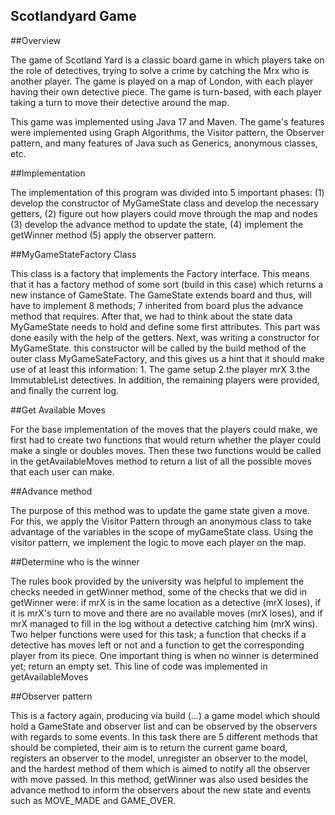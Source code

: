 ## Scotlandyard Game

##Overview

The game of Scotland Yard is a classic board game in which players take on the role of detectives, trying to solve a crime by catching the Mrx who is another player. The game is played on a map of London, with each player having their own detective piece. The game is turn-based, with each player taking a turn to move their detective around the map. 

This game was implemented using Java 17 and Maven. The game's features were implemented using Graph Algorithms, the Visitor pattern, the Observer pattern, and many features of Java such as Generics, anonymous classes, etc.

##Implementation

The implementation of this program was divided into 5 important phases: (1) develop the constructor of MyGameState class and develop the necessary getters, (2) figure out how players could move through the map and nodes (3) develop the advance method to update the state, (4) implement the getWinner method (5) apply the observer pattern.

##MyGameStateFactory Class

This class is a factory that implements the Factory<GameSatate> interface. This means that it has a factory method of some sort (build in this case) which returns a new instance of GameState. The GameState extends board and thus, will have to implement 8 methods; 7 inherited from board plus the advance method that requires. After that, we had to think about the state data MyGameState needs to hold and define some first attributes. This part was done easily with the help of the getters. Next, was writing a constructor for MyGameState. this constructor will be called by the build method of the outer class MyGameSateFactory, and this gives us a hint that it should make use of at least this information: 1. The game setup    2.the player mrX    3.the ImmutableList<player> detectives. In addition, the remaining players were provided, and finally the current log.

##Get Available Moves

For the base implementation of the moves that the players could make, we first had to create two functions that would return whether the player could make a single or doubles moves. Then these two functions would be called in the getAvailableMoves method to return a list of all the possible moves that each user can make.

##Advance method 

The purpose of this method was to update the game state given a move. For this, we apply the Visitor Pattern through an anonymous class to take advantage of the variables in the scope of myGameState class. Using the visitor pattern, we implement the logic to move each player on the map.

##Determine who is the winner 

The rules book provided by the university was helpful to implement the checks needed in getWinner method, some of the checks that we did in getWinner were: if mrX is in the same location as a detective (mrX loses), if it is mrX's turn to move and there are no available moves (mrX loses), and if mrX managed to fill in the log without a detective catching him (mrX wins). Two helper functions were used for this task; a function that checks if a detective has moves left or not and a function to get the corresponding player from its piece. One important thing is when no winner is determined yet; return an empty set. This line of code was implemented in getAvailableMoves

##Observer pattern

This is a factory again, producing via build (…) a game model which should hold a GameState and observer list and can be observed by the observers with regards to some events. In this task there are 5 different methods that should be completed, their aim is to return the current game board, registers an observer to the model, unregister an observer to the model, and the hardest method of them which is aimed to notify all the observer with move passed. In this method, getWinner was also used besides the advance method to inform the observers about the new state and events such as MOVE_MADE and GAME_OVER. 
